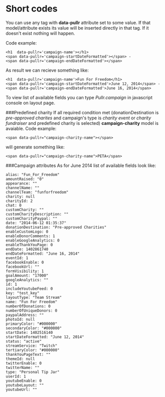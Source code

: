 Short codes
=========

You can use any tag with **data-pullr** attribute set to some value. If that model/attribute exists its value will be inserted directly in that tag. If it doesn't exist nothing will happen.

Code example:
```
<h1  data-pullr='campaign-name'></h1>
<span data-pullr='campaign-startDateFormatted'></span> -
<span data-pullr='campaign-endDateFormatted'></span>
```

As result we can recieve something like:

```
<h1  data-pullr='campaign-name'>Fun For Freedom</h1>
<span data-pullr='campaign-startDateFormatted'>June 12, 2014</span> -
<span data-pullr='campaign-endDateFormatted'>June 16, 2014</span>

```

To view list of available fields you can type *Pullr.campaign* in javascript console on layout page. 

###Predefined charity
If all required condition met (donationDestination is *pre-approved charites* and campaign's type is *charity event* or *charity fundraiser* and predefined charity is selected) **campaign-charity** model is avaiable. 
Code example: 

`<span data-pullr="campaign-charity-name"></span>`

will generate something like:

`<span data-pullr="campaign-charity-name">PETA</span>`

###Campaign attributes
As for June 2014 list of available fields look like:

```
alias: "Fun_For_Freedom"
amountRaised: "0"
appearance: ""
channelName: ""
channelTeam: "funforfreedom"
charity: null
charityId: 2
chat: 0
customCharity: ""
customCharityDescription: ""
customCharityPaypal: ""
date: "2014-06-12 01:35:37"
donationDestination: "Pre-approved Charities"
enableCustomLogo: 0
enableDonorComments: 1
enableGoogleAnalytics: 0
enableThankYouPage: 0
endDate: 1402861740
endDateFormatted: "June 16, 2014"
eventId: 1
facebookEnable: 0
facebookUrl: ""
formVisibility: 1
goalAmount: "17000"
googleAnalytics: ""
id: 1
includeYoutubeFeed: 0
key: "test_key"
layoutType: "Team Stream"
name: "Fun For Freedom"
numberOfDonations: 0
numberOfUniqueDonors: 0
paypalAddress: ""
photoId: null
primaryColor: "#000000"
secondaryColor: "#000000"
startDate: 1402516140
startDateFormatted: "June 12, 2014"
status: "active"
streamService: "Twitch"
tertiaryColor: "#000000"
thankYouPageText: ""
themeId: null
twitterEnable: 0
twitterName: ""
type: "Personal Tip Jar"
userId: 1
youtubeEnable: 0
youtubeLayout: ""
youtubeUrl: ""
```


